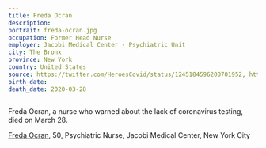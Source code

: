 ```yaml
---
title: Freda Ocran
description: 
portrait: freda-ocran.jpg
occupation: Former Head Nurse
employer: Jacobi Medical Center - Psychiatric Unit
city: The Bronx
province: New York
country: United States
source: https://twitter.com/HeroesCovid/status/1245184596200701952, https://nypost.com/2020/03/30/former-head-nurse-of-jacobi-medical-center-psychiatric-unit-dies-of-coronavirus/amp/?__twitter_impression=true
birth_date: 
death_date: 2020-03-28
---
```


Freda Ocran, a nurse who warned about the lack of coronavirus testing, died on March 28.

<a href="https://nypost.com/2020/03/30/former-head-nurse-of-jacobi-medical-center-psychiatric-unit-dies-of-coronavirus/">Freda Ocran</a>, 50, Psychiatric Nurse, Jacobi Medical Center, New York City
